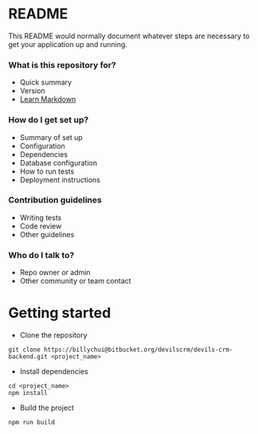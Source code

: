 # README

This README would normally document whatever steps are necessary to get your application up and running.

### What is this repository for?

- Quick summary
- Version
- [Learn Markdown](https://bitbucket.org/tutorials/markdowndemo)

### How do I get set up?

- Summary of set up
- Configuration
- Dependencies
- Database configuration
- How to run tests
- Deployment instructions

### Contribution guidelines

- Writing tests
- Code review
- Other guidelines

### Who do I talk to?

- Repo owner or admin
- Other community or team contact

# Getting started

- Clone the repository

```
git clone https://billychui@bitbucket.org/devilscrm/devils-crm-backend.git <project_name>
```

- Install dependencies

```
cd <project_name>
npm install
```

- Build the project

```
npm run build

```
